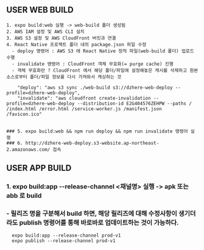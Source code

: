 ## USER WEB BUILD

```
1. expo build:web 실행 -> web-build 폴더 생성됨
2. AWS IAM 설정 및 AWS CLI 설치
3. AWS S3 설정 및 AWS CloudFront 버킷과 연결 
4. React Native 프로젝트 폴더 내의 package.json 파일 수정
  - deploy 명령어 : AWS S3 에 React Native 정적 파일(web-build 폴더) 업로드 수행
  - invalidate 명령어 : CloudFront 객체 무효화(= purge cache) 진행
  - 객체 무효화란 ? CloudFront 에서 해당 폴더/파일에 설정해놓은 캐시를 삭제하고 원본 소스로부터 폴더/파일 정보를 다시 가져와서 캐싱하는 것

    "deploy": "aws s3 sync ./web-build s3://dzhere-web-deploy --profile=dzhere-web-deploy",
    "invalidate": "aws cloudfront create-invalidation --profile=dzhere-web-deploy --distribution-id E2G404576ZEHPW --paths / /index.html /error.html /service-worker.js /manifest.json /favicon.ico"


### 5. expo build:web && npm run deploy && npm run invalidate 명령어 실행
### 6. http://dzhere-web-deploy.s3-website.ap-northeast-2.amazonaws.com/ 접속
 ```
 
## USER APP BUILD
### 1. expo build:app --release-channel <채널명> 실행 -> apk 또는 abb 로 build
### - 릴리즈 명을 구분해서 build 하면, 해당 릴리즈에 대해 수정사항이 생기더라도 publish 명령어를 통해 바로바로 업데이트하는 것이 가능하다.

```
  expo build:app --release-channel prod-v1
  expo publish --release-channel prod-v1
```
